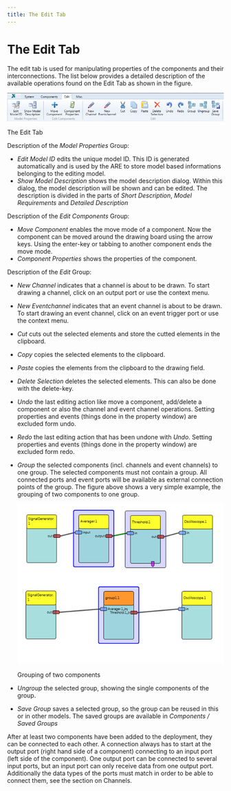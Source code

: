```yaml
---
title: The Edit Tab
--- 
```


# The Edit Tab

The edit tab is used for manipulating properties of the components and their interconnections. The list below provides a detailed description of the available operations found on the Edit Tab as shown in the figure.

![Screenshot: The edit tab](img/edit_tab.png "Screenshot: The edit tab")

The Edit Tab

Description of the _Model Properties_ Group:

*   _Edit Model ID_ edits the unique model ID. This ID is generated automatically and is used by the ARE to store model based informations belonging to the editing model.
*   _Show Model Description_ shows the model description dialog. Within this dialog, the model description will be shown and can be edited. The description is divided in the parts of _Short Description_, _Model Requirements_ and _Detailed Description_

Description of the _Edit Components_ Group:

*   _Move Component_ enables the move mode of a component. Now the component can be moved around the drawing board using the arrow keys. Using the enter-key or tabbing to another component ends the move mode.
*   _Component Properties_ shows the properties of the component.

Description of the _Edit_ Group:

*   _New Channel_ indicates that a channel is about to be drawn. To start drawing a channel, click on an output port or use the context menu.
*   _New Eventchannel_ indicates that an event channel is about to be drawn. To start drawing an event channel, click on an event trigger port or use the context menu.
*   _Cut_ cuts out the selected elements and store the cutted elements in the clipboard.
*   _Copy_ copies the selected elements to the clipboard.
*   _Paste_ copies the elements from the clipboard to the drawing field.
*   _Delete Selection_ deletes the selected elements. This can also be done with the delete-key.
*   _Undo_ the last editing action like move a component, add/delete a component or also the channel and event channel operations. Setting properties and events (things done in the property window) are excluded form undo.
*   _Redo_ the last editing action that has been undone with _Undo_. Setting properties and events (things done in the property window) are excluded form redo.
*   _Group_ the selected components (incl. channels and event channels) to one group. The selected components must not contain a group. All connected ports and event ports will be available as external connection points of the group. The figure above shows a very simple example, the grouping of two components to one group.
    
    ![Grouping of two components](img/group1.png "Grouping of two components")
    
    Grouping of two components
    
*   _Ungroup_ the selected group, showing the single components of the group.
*   _Save Group_ saves a selected group, so the group can be reused in this or in other models. The saved groups are available in _Components / Saved Groups_

After at least two components have been added to the deployment, they can be connected to each other. A connection always has to start at the output port (right hand side of a component) connecting to an input port (left side of the component). One output port can be connected to several input ports, but an input port can only receive data from one output port. Additionally the data types of the ports must match in order to be able to connect them, see the section on Channels.